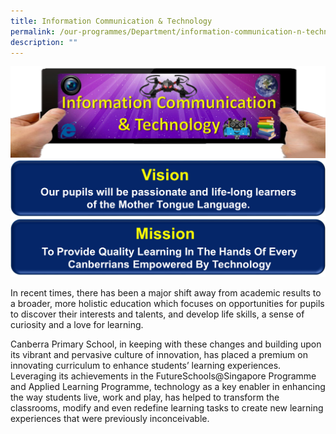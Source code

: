 ```yaml
---
title: Information Communication & Technology
permalink: /our-programmes/Department/information-communication-n-technology
description: ""
---
```


![](/images/ICT%20Banner.png)
![](/images/MTL%20Vision%20Banner.png)
![](/images/ICT%20Mission%20Banner.png)

In recent times, there has been a major shift away from academic results to a broader, more holistic education which focuses on opportunities for pupils to discover their interests and talents, and develop life skills, a sense of curiosity and a love for learning.

Canberra Primary School, in keeping with these changes and building upon its vibrant and pervasive culture of innovation, has placed a premium on innovating curriculum to enhance students’ learning experiences. Leveraging its achievements in the FutureSchools@Singapore Programme and Applied Learning Programme, technology as a key enabler in enhancing the way students live, work and play, has helped to transform the classrooms, modify and even redefine learning tasks to create new learning experiences that were previously inconceivable.


